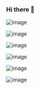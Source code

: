 ### Hi there 👋

<!--
**sashaphmn/sashaphmn** is a ✨ _special_ ✨ repository because its `README.md` (this file) appears on your GitHub profile.

Here are some ideas to get you started:

- 🔭 I’m currently working on ...
- 🌱 I’m currently learning ...
- 👯 I’m looking to collaborate on ...
- 🤔 I’m looking for help with ...
- 💬 Ask me about ...
- 📫 How to reach me: ...
- 😄 Pronouns: ...
- ⚡ Fun fact: ...
-->

![image](https://user-images.githubusercontent.com/122053040/211005310-c04c3ca6-b635-4d0e-bcc2-8b3a06abbc55.png)

![image](https://user-images.githubusercontent.com/122053040/211006120-519221a1-6fcc-47e7-8b57-1a19ddc6be26.png)

![image](https://user-images.githubusercontent.com/122053040/211311359-d99834b4-0862-4fbb-8536-e839bde46a66.png)

![image](https://user-images.githubusercontent.com/122053040/211827692-3db73e39-47ed-4aef-8783-4b2b55216f9b.png)

![image](https://user-images.githubusercontent.com/122053040/212448182-ba66e1b8-d510-4f5d-8434-278b3d7df0cd.png)

![image](https://user-images.githubusercontent.com/122053040/212898611-5845fc11-4006-4402-9ca9-1ba5feb7db8b.png)






